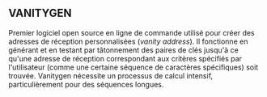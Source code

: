 ## VANITYGEN

Premier logiciel open source en ligne de commande utilisé pour créer des adresses de réception personnalisées (*vanity address*). Il fonctionne en générant et en testant par tâtonnement des paires de clés jusqu'à ce qu'une adresse de réception correspondant aux critères spécifiés par l'utilisateur (comme une certaine séquence de caractères spécifiques) soit trouvée. Vanitygen nécessite un processus de calcul intensif, particulièrement pour des séquences longues.

